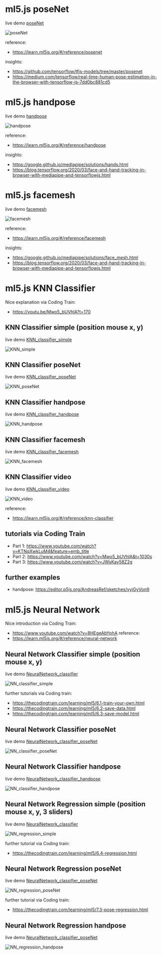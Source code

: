 # ml5.js poseNet
live demo [poseNet](https://hybridthingslab.github.io/course-teachable-machines/Block_II/01_poseNet/)

![poseNet](docs/poseNet.jpg)


reference:
* https://learn.ml5js.org/#/reference/posenet

insights:
* https://github.com/tensorflow/tfjs-models/tree/master/posenet
* https://medium.com/tensorflow/real-time-human-pose-estimation-in-the-browser-with-tensorflow-js-7dd0bc881cd5

# ml5.js handpose
live demo [handpose](https://hybridthingslab.github.io/course-teachable-machines/Block_II/02_handpose/)

![handpose](docs/handpose.jpg)

reference:
* https://learn.ml5js.org/#/reference/handpose

insights:
* https://google.github.io/mediapipe/solutions/hands.html
* https://blog.tensorflow.org/2020/03/face-and-hand-tracking-in-browser-with-mediapipe-and-tensorflowjs.html

# ml5.js facemesh
live demo [facemesh](https://hybridthingslab.github.io/course-teachable-machines/Block_II/03_facemesh/)

![facemesh](docs/facemesh.jpg)

reference:
* https://learn.ml5js.org/#/reference/facemesh

insights:
* https://google.github.io/mediapipe/solutions/face_mesh.html
* https://blog.tensorflow.org/2020/03/face-and-hand-tracking-in-browser-with-mediapipe-and-tensorflowjs.html 

# ml5.js KNN Classifier
Nice explanation via Coding Train: 
* https://youtu.be/Mwo5_bUVhlA?t=170 

## KNN Classifier simple (position mouse x, y)
live demo [KNN_classifier_simple](https://hybridthingslab.github.io/course-teachable-machines/Block_II/04_KNN_classifier_simple/)

![KNN_simple](docs/KNN_simple.jpg)

## KNN Classifier poseNet
live demo [KNN_classifier_poseNet](https://hybridthingslab.github.io/course-teachable-machines/Block_II/05_KNN_classifier_poseNet/)

![KNN_poseNet](docs/KNN_poseNet.jpg)

## KNN Classifier handpose
live demo [KNN_classifier_handpose](https://hybridthingslab.github.io/course-teachable-machines/Block_II/06_KNN_classifier_handpose)

![KNN_handpose](docs/KNN_handpose.jpg)

## KNN Classifier facemesh
live demo [KNN_classifier_facemesh](https://hybridthingslab.github.io/course-teachable-machines/Block_II/07_KNN_classifier_facemesh/)

![KNN_facemesh](docs/KNN_facemesh.jpg)

## KNN Classifier video
live demo [KNN_classifier_video](https://hybridthingslab.github.io/course-teachable-machines/Block_II/08_KNN_classifier_video/)

![KNN_video](docs/KNN_video.jpg)

reference:
* https://learn.ml5js.org/#/reference/knn-classifier
## tutorials via Coding Train
* Part 1: https://www.youtube.com/watch?v=KTNqXwkLuM4&feature=emb_title
* Part 2: https://www.youtube.com/watch?v=Mwo5_bUVhlA&t=1030s
* Part 3: https://www.youtube.com/watch?v=JWsKay58Z2g
## further examples
* handpose: https://editor.p5js.org/AndreasRef/sketches/vyiGyVon9

# ml5.js Neural Network
Nice introduction via Coding Train: 
* https://www.youtube.com/watch?v=8HEgeAbYphA
reference:
* https://learn.ml5js.org/#/reference/neural-network


## Neural Network Classifier simple (position mouse x, y)
live demo [NeuralNetwork_classifier](https://hybridthingslab.github.io/course-teachable-machines/Block_II/10_NeuralNetwork_classifier_loadSave_simple/)

![NN_classifier_simple](docs/NN_classifier_simple.jpg)

further tutorials via Coding train:
* https://thecodingtrain.com/learning/ml5/6.1-train-your-own.html
* https://thecodingtrain.com/learning/ml5/6.2-save-data.html
* https://thecodingtrain.com/learning/ml5/6.3-save-model.html

## Neural Network Classifier poseNet
live demo [NeuralNetwork_classifier_poseNet](https://hybridthingslab.github.io/course-teachable-machines/Block_II/11_NeuralNetwork_classifier_poseNet/)

![NN_classifier_poseNet](docs/NN_classifier_poseNet.jpg)

## Neural Network Classifier handpose
live demo [NeuralNetwork_classifier_handpose](https://hybridthingslab.github.io/course-teachable-machines/Block_II/12_NeuralNetwork_classifier_handpose/)

![NN_classifier_handpose](docs/NN_classifier_handpose.jpg)

## Neural Network Regression simple (position mouse x, y, 3 sliders)
live demo [NeuralNetwork_classifier](https://hybridthingslab.github.io/course-teachable-machines/Block_II/14_NeuralNetwork_regression_simple/)

![NN_regression_simple](docs/NN_regression_simple.jpg)

further tutorial via Coding train:
* https://thecodingtrain.com/learning/ml5/6.4-regression.html

## Neural Network Regression poseNet
live demo [NeuralNetwork_classifier_poseNet](https://hybridthingslab.github.io/course-teachable-machines/Block_II/15_NeuralNetwork_regression_poseNet/)

![NN_regression_poseNet](docs/NN_regression_poseNet.jpg)

further tutorial via Coding train:
* https://thecodingtrain.com/learning/ml5/7.3-pose-regression.html

## Neural Network Regression handpose
live demo [NeuralNetwork_classifier_poseNet](https://hybridthingslab.github.io/course-teachable-machines/Block_II/16_NeuralNetwork_regression_handpose/)

![NN_regression_handpose](docs/NN_regression_handpose.jpg)

